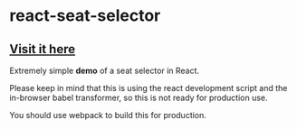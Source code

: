 # react-seat-selector

## [Visit it here](https://iamtheyammer.github.io/react-seat-selector/)

Extremely simple **demo** of a seat selector in React.

Please keep in mind that this is using the react development script and the
in-browser babel transformer, so this is not ready for production use.

You should use webpack to build this for production.
